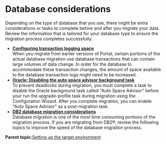 # Database considerations

Depending on the type of database that you use, there might be extra considerations or tasks to complete before and after you migrate your data. Review the information that is tailored for your database type to ensure the migration process completes successfully.

-   **[Configuring transaction logging space](../migrate/mig_cfg_transaction_log_space.md)**  
When you migrate from earlier versions of Portal, certain portions of the actual database migration use database transactions that can contain large volumes of data change. In order for the database to accommodate these transaction changes, the amount of space available to the database transaction logs might need to be increased.
-   **[Oracle: Disabling the auto space advisor background task](../migrate/mig_pre_oracle_disableasa.md)**  
To prevent deadlocks during migration, you must complete a task to disable the Oracle background task called "Auto Space Advisor" before your run the upgrade-profile task during migration using the Configuration Wizard. After you complete migration, you can enable "Auto Space Advisor" as a post-migration task.
-   **[DB2 database migration considerations](../migrate/mig_pre_db2.md)**  
Database migration is one of the most time consuming portions of the migration process. If you are migrating from DB2®, review the following topics to improve the speed of the database migration process.

**Parent topic:**[Setting up the target environment](../migrate/setting_up_the_target_environment.md)

